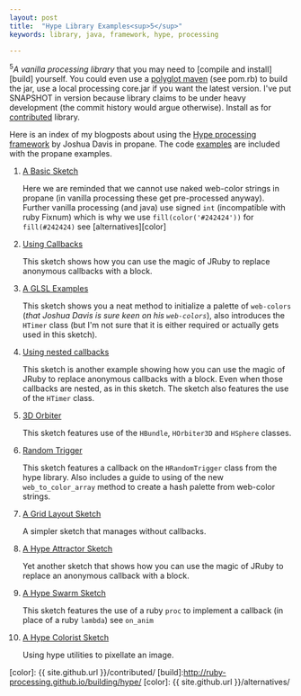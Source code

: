 ```yaml
---
layout: post
title:  "Hype Library Examples<sup>5</sup>"
keywords: library, java, framework, hype, processing

---
```

<sup>5</sup><i>A vanilla processing library</i> that you may need to [compile and install][build] yourself.  You could even use a [polyglot maven][polyglot] (see pom.rb) to build the jar, use a local processing core.jar if you want the latest version. I've put SNAPSHOT in version because library claims to be under heavy development (the commit history would argue otherwise). Install as for [contributed][contributed] library.

Here is an index of my blogposts about using the [Hype processing framework][] by Joshua Davis in propane. The code [examples][] are included with the propane examples.

1. [A Basic Sketch](https://github.com/ruby-processing/propane-examples/tree/master/external_library/java/hype/color_pool.rb)

   Here we are reminded that we cannot use naked web-color strings in propane (in vanilla processing these get pre-processed anyway). Further vanilla processing (and java) use signed `int` (incompatible with ruby Fixnum) which is why we use `fill(color('#242424'))` for `fill(#242424)` see
   [alternatives][color]
2. [Using Callbacks](https://github.com/ruby-processing/propane-examples/tree/master/external_library/java/hype/color_pool.rb)

   This sketch shows how you can use the magic of JRuby to replace anonymous callbacks with a block.
3. [A GLSL Examples](https://github.com/ruby-processing/propane-examples/tree/master/external_library/java/hype)

   This sketch shows you a neat method to initialize a palette of `web-colors` (_that Joshua Davis is sure keen on his `web-colors`_), also introduces the `HTimer` class (but I'm not sure that it is either required or actually gets used in this sketch).
4. [Using nested callbacks](https://github.com/ruby-processing/propane-examples/tree/master/external_library/java/hype)

   This sketch is another example showing how you can use the magic of JRuby to replace anonymous callbacks with a block. Even when those callbacks are nested, as in this sketch. The sketch also features the use of the `HTimer` class.
5. [3D Orbiter](https://github.com/ruby-processing/propane-examples/tree/master/external_library/java/hype)

   This sketch features use of the `HBundle`, `HOrbiter3D` and `HSphere` classes.

6. [Random Trigger](https://github.com/ruby-processing/propane-examples/tree/master/external_library/java/hype)

   This sketch features a callback on the `HRandomTrigger` class from the hype library.  Also includes a guide to using of the new `web_to_color_array` method to create a hash palette from web-color strings.

7. [A Grid Layout Sketch](https://github.com/ruby-processing/propane-examples/tree/master/external_library/java/hype)

   A simpler sketch that manages without callbacks.

8. [A Hype Attractor Sketch](https://github.com/ruby-processing/propane-examples/tree/master/external_library/java/hype)

   Yet another sketch that shows how you can use the magic of JRuby to replace an anonymous callback with a block.

9. [A Hype Swarm Sketch](https://github.com/ruby-processing/propane-examples/tree/master/external_library/java/hype/magnetic_field.rb)

   This sketch features the use of a ruby `proc` to implement a callback (in place of a ruby `lambda`) see `on_anim`

10. [A Hype Colorist Sketch](https://github.com/ruby-processing/propane-examples/tree/master/external_library/java/hype/colorist.b)

    Using hype utilities to pixellate an image.

[examples]:https://github.com/ruby-processing/propane-examples/blob/master/external_library/java/hype
[contributed]:https://ruby-processing.github.io/propane/contributed
[polyglot]:https://github.com/takari/polyglot-maven
[Hype processing framework]:http://www.hypeframework.org/
[color]: {{ site.github.url }}/contributed/
[build]:http://ruby-processing.github.io/building/hype/
[color]: {{ site.github.url }}/alternatives/
